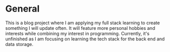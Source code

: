 # General
This is a blog project where I am applying my full stack learning to create something I will update often. It will feature more personal hobbies and interests while combining my interest in programming. Currently, it's unfinished as I am focusing on learning the tech stack for the back end and data storage.
